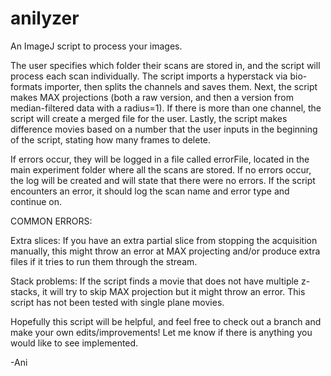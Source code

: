 # anilyzer
An ImageJ script to process your images.

The user specifies which folder their scans are stored in, and the script will process each scan individually.
The script imports a hyperstack via bio-formats importer, then splits the channels and saves them.
Next, the script makes MAX projections (both a raw version, and then a version from median-filtered data with a radius=1).
If there is more than one channel, the script will create a merged file for the user.
Lastly, the script makes difference movies based on a number that the user inputs in the beginning of the script, stating how many frames to delete.

If errors occur, they will be logged in a file called errorFile, located in the main experiment folder where all the scans are stored. If no errors occur, the log will be created and will state that there were no errors. If the script encounters an error, it should log the scan name and error type and continue on.

COMMON ERRORS:

Extra slices: If you have an extra partial slice from stopping the acquisition manually, this might throw an error at MAX projecting and/or produce extra files if it tries to run them through the stream.

Stack problems: If the script finds a movie that does not have multiple z-stacks, it will try to skip MAX projection but it might throw an error. This script has not been tested with single plane movies.

Hopefully this script will be helpful, and feel free to check out a branch and make your own edits/improvements!
Let me know if there is anything you would like to see implemented.

-Ani
